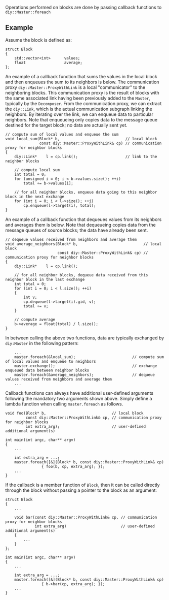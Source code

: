 Operations performed on blocks are done by passing callback functions to `diy::Master::foreach`

## Example

Assume the block is defined as:

~~~~{.cpp}
struct Block
{
    std::vector<int>      values;
    float                 average;
};
~~~~

An example of a callback function that sums the values in the local block and then enqueues the sum to its neighbors is
below.  The communication proxy `diy::Master::ProxyWithLink` is a local "communicator" to the neighboring blocks. This
communication proxy is the result of blocks with the same associated link having been previously added to the `Master`,
typically by the `Decomposer`. From the communication proxy, we can extract the `diy::Link`, which is the actual
communication subgraph linking the neighbors. By iterating over the link, we can enqueue data to particular neighbors.
Note that enqueueing only copies data to the message queue destined for the target block; no data are actually sent yet.

~~~~{.cpp}
// compute sum of local values and enqueue the sum
void local_sum(Block* b,                             // local block
               const diy::Master::ProxyWithLink& cp) // communication proxy for neighbor blocks
{
    diy::Link*    l = cp.link();                     // link to the neighbor blocks

    // compute local sum
    int total = 0;
    for (unsigned i = 0; i < b->values.size(); ++i)
        total += b->values[i];

    // for all neighbor blocks, enqueue data going to this neighbor block in the next exchange
    for (int i = 0; i < l->size(); ++i)
        cp.enqueue(l->target(i), total);
}
~~~~

An example of a callback function that dequeues values from its neighbors and averages them is below. Note that
dequeueing copies data from the message queues of source blocks; the data have already been sent.

~~~~{.cpp}
// dequeue values received from neighbors and average them
void average_neighbors(Block* b,                             // local block
                       const diy::Master::ProxyWithLink& cp) // communication proxy for neighbor blocks
{
    diy::Link*    l = cp.link();

    // for all neighbor blocks, dequeue data received from this neighbor block in the last exchange
    int total = 0;
    for (int i = 0; i < l.size(); ++i)
    {
        int v;
        cp.dequeue(l->target(i).gid, v);
        total += v;
    }

    // compute average
    b->average = float(total) / l.size();
}
~~~~

In between calling the above two functions, data are typically exchanged by `diy:Master` in the following pattern:

~~~~{.cpp}
    ...
    master.foreach(&local_sum);                         // compute sum of local values and enqueue to neighbors
    master.exchange();                                  // exchange enqueued data between neighbor blocks
    master.foreach(&average_neighbors);                 // dequeue values received from neighbors and average them
    ...
~~~~

Callback functions can always have additional user-defined arguments following the mandatory two arguments shown above.
Simply define a lambda function when calling `master.foreach` as follows.

~~~~{.cpp}
void foo(Block* b,                             // local block
         const diy::Master::ProxyWithLink& cp, // communication proxy for neighbor blocks
         int extra_arg);                       // user-defined additional argument(s)

int main(int argc, char** argv)
{
    ...

    int extra_arg = ...;
    master.foreach([&](Block* b, const diy::Master::ProxyWithLink& cp)
                { foo(b, cp, extra_arg); });
    ...
}
~~~~

If the callback is a member function of `Block`, then it can be called directly through the block without passing a pointer to
the block as an argument:

~~~~{.cpp}
struct Block
{
    ...

    void bar(const diy::Master::ProxyWithLink& cp, // communication proxy for neighbor blocks
             int extra_arg)                        // user-defined additional argument(s)
    {
        ...
    }
};

int main(int argc, char** argv)
{
    ...

    int extra_arg = ...;
    master.foreach([&](Block* b, const diy::Master::ProxyWithLink& cp)
                { b->bar(cp, extra_arg); });
    ...
}
~~~~
